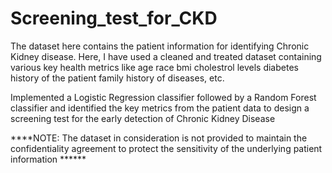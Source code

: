 # Screening_test_for_CKD
The dataset here contains the patient information for identifying Chronic Kidney disease.
Here, I have used a cleaned and treated dataset containing various key health metrics like 
  age
  race
  bmi
  cholestrol levels
  diabetes history of the patient
  family history of diseases, etc.
  
Implemented a Logistic Regression classifier followed by a Random Forest classifier and identified the key metrics from the patient data to design a screening test for the early detection of Chronic Kidney Disease


****NOTE: The dataset in consideration is not provided to maintain the confidentiality agreement to protect the sensitivity of the underlying patient information ******
